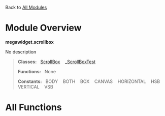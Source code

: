 Back to [All Modules](https://github.com/pyrustic/megawidget/blob/master/docs/modules/README.md#readme)

# Module Overview

**megawidget.scrollbox**
 
No description

> **Classes:** &nbsp; [ScrollBox](https://github.com/pyrustic/megawidget/blob/master/docs/modules/content/megawidget.scrollbox/content/classes/ScrollBox.md#class-scrollbox) &nbsp;&nbsp; [\_ScrollBoxTest](https://github.com/pyrustic/megawidget/blob/master/docs/modules/content/megawidget.scrollbox/content/classes/_ScrollBoxTest.md#class-_scrollboxtest)
>
> **Functions:** &nbsp; None
>
> **Constants:** &nbsp; BODY &nbsp;&nbsp; BOTH &nbsp;&nbsp; BOX &nbsp;&nbsp; CANVAS &nbsp;&nbsp; HORIZONTAL &nbsp;&nbsp; HSB &nbsp;&nbsp; VERTICAL &nbsp;&nbsp; VSB

# All Functions



